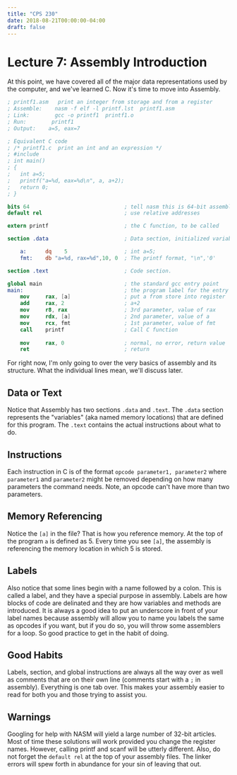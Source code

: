 ```yaml
---
title: "CPS 230"
date: 2018-08-21T00:00:00-04:00
draft: false
---
```


# Lecture 7: Assembly Introduction

At this point, we have covered all of the major data representations used by the computer, and we've learned C.  Now it's time to move into Assembly.

``` nasm
; printf1.asm   print an integer from storage and from a register
; Assemble:    nasm -f elf -l printf.lst  printf1.asm
; Link:        gcc -o printf1  printf1.o
; Run:        printf1
; Output:    a=5, eax=7

; Equivalent C code
; /* printf1.c  print an int and an expression */
; #include 
; int main()
; {
;   int a=5;
;   printf("a=%d, eax=%d\n", a, a+2);
;   return 0;
; }

bits 64                              ; tell nasm this is 64-bit assembly
default rel                          ; use relative addresses

extern printf                        ; the C function, to be called

section .data                        ; Data section, initialized variables

    a:      dq    5                  ; int a=5;
    fmt:    db "a=%d, rax=%d",10, 0  ; The printf format, "\n",'0'

section .text                        ; Code section.

global main                          ; the standard gcc entry point
main:                                ; the program label for the entry point
    mov     rax, [a]                 ; put a from store into register
    add     rax, 2                   ; a+2
    mov     r8, rax                  ; 3rd parameter, value of rax
    mov     rdx, [a]                 ; 2nd parameter, value of a
    mov     rcx, fmt                 ; 1st parameter, value of fmt
    call    printf                   ; Call C function
    
    mov     rax, 0                   ; normal, no error, return value
    ret                              ; return
```

For right now, I'm only going to over the very basics of assembly and its structure.  What the individual lines mean, we'll discuss later.

## Data or Text

Notice that Assembly has two sections `.data` and `.text`.  The `.data` section represents the "variables" (aka named memory locations) that are defined for this program.  The `.text` contains the actual instructions about what to do.

## Instructions

Each instruction in C is of the format `opcode parameter1, parameter2` where `parameter1` and `parameter2` might be removed depending on how many parameters the command needs.  Note, an opcode can't have more than two parameters.

## Memory Referencing

Notice the `[a]` in the file?  That is how you reference memory.  At the top of the program `a` is defined as 5.  Every time you see `[a]`, the assembly is referencing the memory location in which 5 is stored.

## Labels

Also notice that some lines begin with a name followed by a colon.  This is called a label, and they have a special purpose in assembly.  Labels are how blocks of code are delinated and they are how variables and methods are introduced.  It is always a good idea to put an underscore in front of your label names because assembly will allow you to name you labels the same as opcodes if you want, but if you do so, you will throw some assemblers for a loop.  So good practice to get in the habit of doing.

## Good Habits

Labels, section, and global instructions are always all the way over as well as comments that are on their own line (comments start with a `;` in assembly).  Everything is one tab over.  This makes your assembly easier to read for both you and those trying to assist you.

## Warnings

Googling for help with NASM will yield a large number of 32-bit articles.  Most of time these solutions will work provided you change the register names.  However, calling printf and scanf will be utterly different.  Also, do not forget the `default rel` at the top of your assembly files.  The linker errors will spew forth in abundance for your sin of leaving that out.
